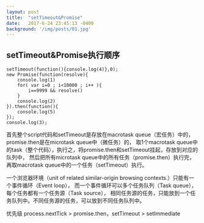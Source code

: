 ```yaml
---
layout: post
title:  "setTimeout&Promise"
date:   2017-6-24 23:45:13 -0400
background: '/img/posts/01.jpg'
---
```




## setTimeout&Promise执行顺序

```
setTimeout(function(){console.log(4)},0);
new Promise(function(resolve){
    console.log(1)
    for( var i=0 ; i<10000 ; i++ ){
        i==9999 && resolve()
    }
    console.log(2)
}).then(function(){
    console.log(5)
});
console.log(3);
```

首先整个script代码和setTimeout是存放在macrotask queue（宏任务）中的，promise.then是在microtask queue中（微任务）的，
取1个macrotask queue中的task（整个代码），执行之，将promise.then和setTimeout挂起，存放到对应的队列中，
然后把所有microtask queue中的所有任务（promise.then）执行完，再取macrotask queue中的一个任务（setTimeout）执行。

一个浏览器环境（unit of related similar-origin browsing contexts.）只能有一个事件循环（Event loop），
而一个事件循环可以多个任务队列（Task queue），每个任务都有一个任务源（Task source），
相同任务源的任务，只能放到一个任务队列中。不同任务源的任务，可以放到不同任务队列中。

优先级 process.nextTick > promise.then，setTimeout > setImmediate





